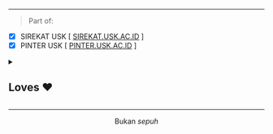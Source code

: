 <p align="center"> </p>

<hr>

> Part of:
- [X] SIREKAT USK [ <a href="http://sirekat.usk.ac.id" target="_blank">SIREKAT.USK.AC.ID</a> ]
- [X] PINTER USK [ <a href="http://pinter.usk.ac.id" target="_blank">PINTER.USK.AC.ID</a> ]

<details>
<summary><h2> Loves ❤️</h2></summary>
<ul><li>Windows & Debian 💻</li><li>Laravel Inertia 🌐</li>
<li>Graphql, REST API & Koa.js 📊</li><li>Vanilla JS & Next JS</li><li>Tailwind CSS</li>
<li>Mysql & PostgreSQL</li>
<li>Typescript</li></ul>
</details>
<hr>
<p align="center">Bukan <i>sepuh</i></p>
